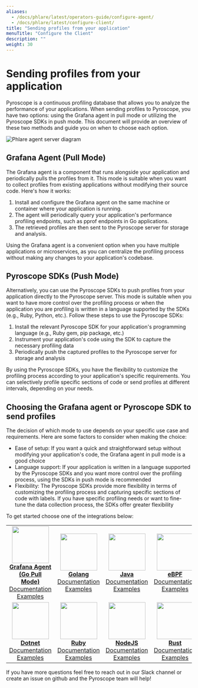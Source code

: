 ```yaml
---
aliases:
  - /docs/phlare/latest/operators-guide/configure-agent/
  - /docs/phlare/latest/configure-client/
title: "Sending profiles from your application"
menuTitle: "Configure the Client"
description: ""
weight: 30
---
```


# Sending profiles from your application

Pyroscope is a continuous profiling database that allows you to analyze the performance of your applications. When sending profiles to Pyroscope, you have two options: using the Grafana agent in pull mode or utilizing the Pyroscope SDKs in push mode. This document will provide an overview of these two methods and guide you on when to choose each option.

![Phlare agent server diagram](phlare-agent-server-diag.png)

## Grafana Agent (Pull Mode)

The Grafana agent is a component that runs alongside your application and periodically pulls the profiles from it. This mode is suitable when you want to collect profiles from existing applications without modifying their source code. Here's how it works:

1. Install and configure the Grafana agent on the same machine or container where your application is running.
2. The agent will periodically query your application's performance profiling endpoints, such as pprof endpoints in Go applications.
3. The retrieved profiles are then sent to the Pyroscope server for storage and analysis.

Using the Grafana agent is a convenient option when you have multiple applications or microservices, as you can centralize the profiling process without making any changes to your application's codebase.

## Pyroscope SDKs (Push Mode)

Alternatively, you can use the Pyroscope SDKs to push profiles from your application directly to the Pyroscope server. This mode is suitable when you want to have more control over the profiling process or when the application you are profiling is written in a language supported by the SDKs (e.g., Ruby, Python, etc.). Follow these steps to use the Pyroscope SDKs:

1. Install the relevant Pyroscope SDK for your application's programming language (e.g., Ruby gem, pip package, etc.)
2. Instrument your application's code using the SDK to capture the necessary profiling data
3. Periodically push the captured profiles to the Pyroscope server for storage and analysis

By using the Pyroscope SDKs, you have the flexibility to customize the profiling process according to your application's specific requirements. You can selectively profile specific sections of code or send profiles at different intervals, depending on your needs.

## Choosing the Grafana agent or Pyroscope SDK to send profiles

The decision of which mode to use depends on your specific use case and requirements. Here are some factors to consider when making the choice:

- Ease of setup: If you want a quick and straightforward setup without modifying your application's code, the Grafana agent in pull mode is a good choice
- Language support: If your application is written in a language supported by the Pyroscope SDKs and you want more control over the profiling process, using the SDKs in push mode is recommended
- Flexibility: The Pyroscope SDKs provide more flexibility in terms of customizing the profiling process and capturing specific sections of code with labels. If you have specific profiling needs or want to fine-tune the data collection process, the SDKs offer greater flexibility

To get started choose one of the integrations below:
<table>
   <tr>
      <td align="center"><a href="https://grafana.com/docs/pyroscope/latest/configure-client/grafana-agent/"><img src="https://github.com/grafana/phlare/assets/23323466/1d81f842-5fa0-415d-8d77-aff175a6266f" width="100px;" alt=""/><br />
        <b>Grafana Agent<br />(Go Pull Mode)</b></a><br />
          <a href="https://grafana.com/docs/pyroscope/latest/configure-client/grafana-agent/" title="Documentation">Documentation</a><br />
          <a href="https://github.com/grafana/pyroscope/tree/main/examples/grafana-agent" title="examples">Examples</a>
      </td>
      <td align="center"><a href="https://grafana.com/docs/pyroscope/latest/configure-client/language-sdks/go_push/"><img src="https://user-images.githubusercontent.com/23323466/178160549-2d69a325-56ec-4e19-bca7-d460d400b163.png" width="100px;" alt=""/><br />
        <b>Golang</b></a><br />
          <a href="https://grafana.com/docs/pyroscope/latest/configure-client/language-sdks/go_push/" title="Documentation">Documentation</a><br />
          <a href="https://github.com/grafana/pyroscope/tree/main/examples/golang-push" title="golang-examples">Examples</a>
      </td>
      <td align="center"><a href="https://grafana.com/docs/pyroscope/latest/configure-client/language-sdks/java/"><img src="https://user-images.githubusercontent.com/23323466/178160550-2b5a623a-0f4c-4911-923f-2c825784d45d.png" width="100px;" alt=""/><br />
        <b>Java</b></a><br />
          <a href="https://grafana.com/docs/pyroscope/latest/configure-client/language-sdks/java/">Documentation</a><br />
          <a href="https://github.com/grafana/pyroscope/tree/main/examples/java-jfr/rideshare" title="java-examples">Examples</a>
      </td>
      <td align="center"><a href="https://grafana.com/docs/pyroscope/latest/configure-client/language-sdks/ebpf/"><img src="https://user-images.githubusercontent.com/23323466/178160548-e974c080-808d-4c5d-be9b-c983a319b037.png" width="100px;" alt=""/><br />
        <b>eBPF</b></a><br />
          <a href="https://grafana.com/docs/pyroscope/latest/configure-client/language-sdks/ebpf/" title="Documentation">Documentation</a><br />
          <a href="https://github.com/grafana/pyroscope/tree/main/examples/ebpf" title="examples">Examples</a>
      </td>
      <td align="center"><a href="https://grafana.com/docs/pyroscope/latest/configure-client/language-sdks/python/"><img src="https://user-images.githubusercontent.com/23323466/178160553-c78b8c15-99b4-43f3-a2a0-252b6c4862b1.png" width="100px;" alt=""/><br />
        <b>Python</b></a><br />
          <a href="https://grafana.com/docs/pyroscope/latest/configure-client/language-sdks/python/" title="Documentation">Documentation</a><br />
          <a href="https://github.com/grafana/pyroscope/tree/main/examples/python" title="python-examples">Examples</a>
      </td>
   </tr>
   <tr>
      <td align="center"><a href="https://grafana.com/docs/pyroscope/latest/configure-client/language-sdks/dotnet/"><img src="https://user-images.githubusercontent.com/23323466/178160544-d2e189c6-a521-482c-a7dc-5375c1985e24.png" width="100px;" alt=""/><br />
        <b>Dotnet</b></a><br />
          <a href="https://grafana.com/docs/pyroscope/latest/configure-client/language-sdks/dotnet/" title="Documentation">Documentation</a><br />
          <a href="https://github.com/grafana/pyroscope/tree/main/examples/dotnet" title="examples">Examples</a>
      </td>
      <td align="center"><a href="https://grafana.com/docs/pyroscope/latest/configure-client/language-sdks/ruby/"><img src="https://user-images.githubusercontent.com/23323466/178160554-b0be2bc5-8574-4881-ac4c-7977c0b2c195.png" width="100px;" alt=""/><br />
        <b>Ruby</b></a><br />
          <a href="https://grafana.com/docs/pyroscope/latest/configure-client/language-sdks/ruby/" title="Documentation">Documentation</a><br />
          <a href="https://github.com/grafana/pyroscope/tree/main/examples/ruby" title="ruby-examples">Examples</a>
      </td>
      <td align="center"><a href="https://grafana.com/docs/pyroscope/latest/configure-client/language-sdks/nodejs/"><img src="https://user-images.githubusercontent.com/23323466/178160551-a79ee6ff-a5d6-419e-89e6-39047cb08126.png" width="100px;" alt=""/><br />
        <b>NodeJS</b></a><br />
          <a href="https://grafana.com/docs/pyroscope/latest/configure-client/language-sdks/nodejs/" title="Documentation">Documentation</a><br />
          <a href="https://github.com/grafana/pyroscope/tree/main/examples/nodejs/express" title="examples">Examples</a>
      </td>
      <td align="center"><a href="https://grafana.com/docs/pyroscope/latest/configure-client/language-sdks/rust/"><img src="https://user-images.githubusercontent.com/23323466/178160555-fb6aeee7-5d31-4bcb-9e3e-41e9f2f7d5b4.png" width="100px;" alt=""/><br />
        <b>Rust</b></a><br />
          <a href="https://grafana.com/docs/pyroscope/latest/configure-client/language-sdks/rust/" title="Documentation">Documentation</a><br />
          <a href="https://github.com/grafana/pyroscope/tree/main/examples/rust/rideshare" title="examples">Examples</a>
      </td>
   </tr>
</table>


If you have more questions feel free to reach out in our Slack channel or create an issue on github and the Pyroscope team will help!

